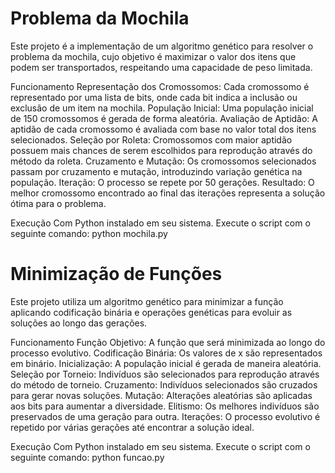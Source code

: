 # Problema da Mochila
Este projeto é a implementação de um algoritmo genético para resolver o problema da mochila, cujo objetivo é maximizar o valor dos itens que podem ser transportados, respeitando uma capacidade de peso limitada.

Funcionamento
Representação dos Cromossomos: Cada cromossomo é representado por uma lista de bits, onde cada bit indica a inclusão ou exclusão de um item na mochila.
População Inicial: Uma população inicial de 150 cromossomos é gerada de forma aleatória.
Avaliação de Aptidão: A aptidão de cada cromossomo é avaliada com base no valor total dos itens selecionados.
Seleção por Roleta: Cromossomos com maior aptidão possuem mais chances de serem escolhidos para reprodução através do método da roleta.
Cruzamento e Mutação: Os cromossomos selecionados passam por cruzamento e mutação, introduzindo variação genética na população.
Iteração: O processo se repete por 50 gerações.
Resultado: O melhor cromossomo encontrado ao final das iterações representa a solução ótima para o problema.

Execução
Com Python instalado em seu sistema. Execute o script com o seguinte comando: python mochila.py

# Minimização de Funções
Este projeto utiliza um algoritmo genético para minimizar a função  aplicando codificação binária e operações genéticas para evoluir as soluções ao longo das gerações.

Funcionamento
Função Objetivo: A função que será minimizada ao longo do processo evolutivo.
Codificação Binária: Os valores de x são representados em binário.
Inicialização: A população inicial é gerada de maneira aleatória.
Seleção por Torneio: Indivíduos são selecionados para reprodução através do método de torneio.
Cruzamento: Indivíduos selecionados são cruzados para gerar novas soluções.
Mutação: Alterações aleatórias são aplicadas aos bits para aumentar a diversidade.
Elitismo: Os melhores indivíduos são preservados de uma geração para outra.
Iterações: O processo evolutivo é repetido por várias gerações até encontrar a solução ideal.

Execução
Com Python instalado em seu sistema. Execute o script com o seguinte comando: python funcao.py